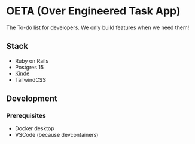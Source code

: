 # OETA (Over Engineered Task App)
The To-do list for developers. We only build features when we need them!
## Stack
- Ruby on Rails
- Postgres 15
- [Kinde](https://kinde.com)
- TailwindCSS

## Development
### Prerequisites
- Docker desktop
- VSCode (because devcontainers)